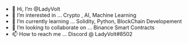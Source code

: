 - 👋 Hi, I’m @LadyVolt
- 👀 I’m interested in ... Crypto , AI, Machine Learning
- 🌱 I’m currently learning ... Solidity, Python, BlockChain Developement
- 💞️ I’m looking to collaborate on ...  Binance Smart Contracts   
- 📫 How to reach me ...  Discord @ LadyVolt#8502

<!---
LadyVolt/LadyVolt is a ✨ special ✨ repository because its `README.md` (this file) appears on your GitHub profile.
You can click the Preview link to take a look at your changes.
--->
